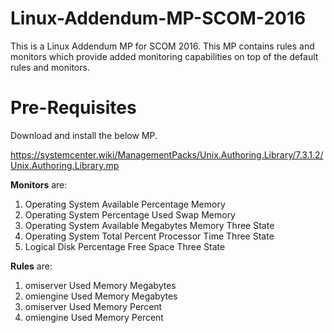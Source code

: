 # Linux-Addendum-MP-SCOM-2016
This is a Linux Addendum MP for SCOM 2016. This MP contains rules and monitors which provide added monitoring capabilities on top of the default rules and monitors. 

# Pre-Requisites
Download and install the below MP.

https://systemcenter.wiki/ManagementPacks/Unix.Authoring.Library/7.3.1.2/Unix.Authoring.Library.mp

**Monitors** are:
1. Operating System Available Percentage Memory
2. Operating System Percentage Used Swap Memory
3. Operating System Available Megabytes Memory Three State
4. Operating System Total Percent Processor Time Three State
5. Logical Disk Percentage Free Space Three State

**Rules** are:
1. omiserver Used Memory Megabytes
2. omiengine Used Memory Megabytes
3. omiserver Used Memory Percent
4. omiengine Used Memory Percent
